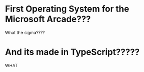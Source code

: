 # First Operating System for the Microsoft Arcade???
What the sigma????
# And its made in TypeScript?????
WHAT
